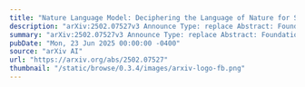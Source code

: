 ```yaml
---
title: "Nature Language Model: Deciphering the Language of Nature for Scientific Discovery"
description: "arXiv:2502.07527v3 Announce Type: replace Abstract: Foundation models have revolutionized natural language processing and artificial intelligence, significantly enhancing how machines comprehend and generate human languages. Inspired by the success of these foundation models, researchers have developed foundation models for individual scientific domains, including small molecules, materials, proteins, DNA, RNA and even cells. However, these models are typically trained in isolation, lacking the ability to integrate across different scientific domains. Recognizing that entities within these domains can all be represented as sequences, which together form the 'language of nature', we introduce Nature Language Model (NatureLM), a sequence-based science foundation model designed for scientific discovery. Pre-trained with data from multiple scientific domains, NatureLM offers a unified, versatile model that enables various applications including: (i) generating and optimizing small molecules, proteins, RNA, and materials using text instructions; (ii) cross-domain generation/design, such as protein-to-molecule and protein-to-RNA generation; and (iii) top performance across different domains, matching or surpassing state-of-the-art specialist models. NatureLM offers a promising generalist approach for various scientific tasks, including drug discovery (hit generation/optimization, ADMET optimization, synthesis), novel material design, and the development of therapeutic proteins or nucleotides. We have developed NatureLM models in different sizes (1 billion, 8 billion, and 46.7 billion parameters) and observed a clear improvement in performance as the model size increases."
summary: "arXiv:2502.07527v3 Announce Type: replace Abstract: Foundation models have revolutionized natural language processing and artificial intelligence, significantly enhancing how machines comprehend and generate human languages. Inspired by the success of these foundation models, researchers have developed foundation models for individual scientific domains, including small molecules, materials, proteins, DNA, RNA and even cells. However, these models are typically trained in isolation, lacking the ability to integrate across different scientific domains. Recognizing that entities within these domains can all be represented as sequences, which together form the 'language of nature', we introduce Nature Language Model (NatureLM), a sequence-based science foundation model designed for scientific discovery. Pre-trained with data from multiple scientific domains, NatureLM offers a unified, versatile model that enables various applications including: (i) generating and optimizing small molecules, proteins, RNA, and materials using text instructions; (ii) cross-domain generation/design, such as protein-to-molecule and protein-to-RNA generation; and (iii) top performance across different domains, matching or surpassing state-of-the-art specialist models. NatureLM offers a promising generalist approach for various scientific tasks, including drug discovery (hit generation/optimization, ADMET optimization, synthesis), novel material design, and the development of therapeutic proteins or nucleotides. We have developed NatureLM models in different sizes (1 billion, 8 billion, and 46.7 billion parameters) and observed a clear improvement in performance as the model size increases."
pubDate: "Mon, 23 Jun 2025 00:00:00 -0400"
source: "arXiv AI"
url: "https://arxiv.org/abs/2502.07527"
thumbnail: "/static/browse/0.3.4/images/arxiv-logo-fb.png"
---
```


